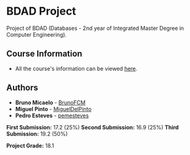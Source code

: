 # BDAD Project

Project of BDAD (Databases - 2nd year of Integrated Master Degree in Computer Engineering).

## Course Information

* All the course's information can be viewed [here](https://sigarra.up.pt/feup/en/ucurr_geral.ficha_uc_view?pv_ocorrencia_id=419997).

## Authors

* **Bruno Micaelo** - [BrunoFCM](https://github.com/BrunoFCM)
* **Miguel Pinto** - [MiguelDelPinto](https://github.com/MiguelDelPinto)
* **Pedro Esteves** - [pemesteves](https://github.com/pemesteves)

**First Submission:** 17.2 (25%)
**Second Submission:** 16.9 (25%)
**Third Submission:** 19.2 (50%)

**Project Grade:** 18.1
